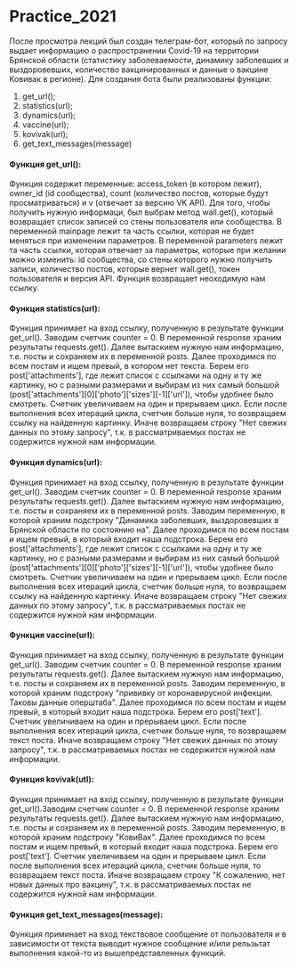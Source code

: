 # Practice_2021
После просмотра лекций был создан телеграм-бот, который по запросу выдает информацию о распространении Covid-19 на территории Брянской области (статистику заболеваемости, динамику заболевших и выздоровевших, количество вакцинированных и данные о вакцине Ковивак в регионе).
Для создания бота были реализованы функции: 
1) get_url(); 
2) statistics(url);
3) dynamics(url);
4) vaccine(url);
5) kovivak(url);
6) get_text_messages(message)

#### Функция get_url():
Функция содержит переменные: access_token (в котором лежит), owner_id (id сообщества), count (количество постов, которые будут просматриваться) и v (отвечает за версию VK API). Для того, чтобы получить нужную информаци, был выбрам метод wall.get(), который возвращает список записей со стены пользователя или сообщества. В переменной mainpage лежит та часть ссылки, которая не будет меняться при изменении параметров. В переменной parameters лежит та часть ссылки, которая отвечает за параметры, которые при желании можно изменить: id сообщества, со стены которого нужно получить записи, количество постов, которые вернет wall.get(), токен пользователя и версия API. Функция возвращает неоходимую нам ссылку.

#### Функция statistics(url):
Функция принимает на вход ссылку, полученную в результате функции get_url(). Заводим счетчик counter = 0. В переменной response храним результаты requests.get(). Далее вытаскием нужную нам информацию, т.е. посты и сохраняем их в переменной posts. Далее проходимся по всем постам и ищем превый, в котором нет текста. Берем его post['attachments'], где лежит список с ссылками на одну и ту же картинку, но с разными размерами и выбирам из них самый большой (post['attachments'][0]['photo']['sizes'][-1]['url']), чтобы удобнее было смотреть. Cчетчик увеличиваем на один и прерываем цикл. Если после выполнения всех итераций цикла, счетчик больше нуля, то возвращаем ссылку на найденную картинку. Иначе возвращаем строку "Нет свежих данных по этому запросу", т.к. в рассматриваемых постах не содержится нужной нам информации.

#### Функция dynamics(url):
Функция принимает на вход ссылку, полученную в результате функции get_url(). Заводим счетчик counter = 0. В переменной response храним результаты requests.get(). Далее вытаскием нужную нам информацию, т.е. посты и сохраняем их в переменной posts. Заводим переменную, в которой храним подстроку "Динамика заболевших, выздоровевших в Брянской области по состоянию на". Далее проходимся по всем постам и ищем превый, в который входит наша подстрока. Берем его post['attachments'], где лежит список с ссылками на одну и ту же картинку, но с разными размерами и выбирам из них самый большой (post['attachments'][0]['photo']['sizes'][-1]['url']), чтобы удобнее было смотреть. Cчетчик увеличиваем на один и прерываем цикл. Если после выполнения всех итераций цикла, счетчик больше нуля, то возвращаем ссылку на найденную картинку. Иначе возвращаем строку "Нет свежих данных по этому запросу", т.к. в рассматриваемых постах не содержится нужной нам информации.

#### Функция vaccine(url):
Функция принимает на вход ссылку, полученную в результате функции get_url(). Заводим счетчик counter = 0. В переменной response храним результаты requests.get(). Далее вытаскием нужную нам информацию, т.е. посты и сохраняем их в переменной posts. Заводим переменную, в которой храним подстроку "прививку от коронавирусной инфекции. Таковы данные оперштаба". Далее проходимся по всем постам и ищем превый, в который входит наша подстрока. Берем его post['text']. Cчетчик увеличиваем на один и прерываем цикл. Если после выполнения всех итераций цикла, счетчик больше нуля, то возвращаем текст поста. Иначе возвращаем строку "Нет свежих данных по этому запросу", т.к. в рассматриваемых постах не содержится нужной нам информации.

#### Функция kovivak(utl):
Функция принимает на вход ссылку, полученную в результате функции get_url().Заводим счетчик counter = 0. В переменной response храним результаты requests.get(). Далее вытаскием нужную нам информацию, т.е. посты и сохраняем их в переменной posts. Заводим переменную, в которой храним подстроку "КовиВак". Далее проходимся по всем постам и ищем превый, в который входит наша подстрока. Берем его post['text']. Cчетчик увеличиваем на один и прерываем цикл. Если после выполнения всех итераций цикла, счетчик больше нуля, то возвращаем текст поста. Иначе возвращаем строку "К сожалению, нет новых данных про вакцину", т.к. в рассматриваемых постах не содержится нужной нам информации.

#### Функция get_text_messages(message):
Функция приминает на вход текствовое сообщение от пользователя и в зависимости от текста выводит нужное сообщение и/или рельзьтат выполнения какой-то из вышепредставленных функций.
